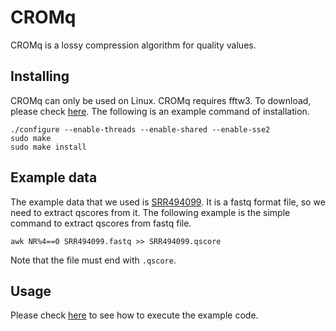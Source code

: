# CROMq
CROMq is a lossy compression algorithm for quality values.

## Installing
CROMq can only be used on Linux.
CROMq requires fftw3. To download, please check [here](http://www.fftw.org/download.html).
The following is an example command of installation.

```
./configure --enable-threads --enable-shared --enable-sse2
sudo make
sudo make install
```

## Example data
The example data that we used is [SRR494099](https://www.ebi.ac.uk/ena/data/view/SRR494099).
It is a fastq format file, so we need to extract qscores from it.
The following example is the simple command to extract qscores from fastq file.

```
awk NR%4==0 SRR494099.fastq >> SRR494099.qscore
```

Note that the file must end with `.qscore`.

## Usage
Please check [here](example/README.md) to see how to execute the example code.
